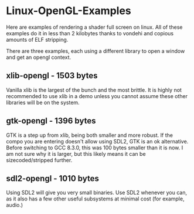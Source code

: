# Linux-OpenGL-Examples

Here are examples of rendering a shader full screen on linux. All of these examples do it in less than 2 kilobytes thanks to vondehi and copious amounts of ELF stripping.

There are three examples, each using a different library to open a window and get an opengl context.

## xlib-opengl - 1503 bytes

Vanilla xlib is the largest of the bunch and the most brittle. It is highly not recommended to use xlib in a demo unless you cannot assume these other libraries will be on the system.

## gtk-opengl - 1396 bytes

GTK is a step up from xlib, being both smaller and more robust. If the compo you are entering doesn't allow using SDL2, GTK is an ok alternative. Before switching to GCC 8.3.0, this was 100 bytes smaller than it is now. I am not sure why it is larger, but this likely means it can be sizecoded/stripped further.

## sdl2-opengl - 1010 bytes

Using SDL2 will give you very small binaries. Use SDL2 whenever you can, as it also has a few other useful subsystems at minimal cost (for example, audio.)

